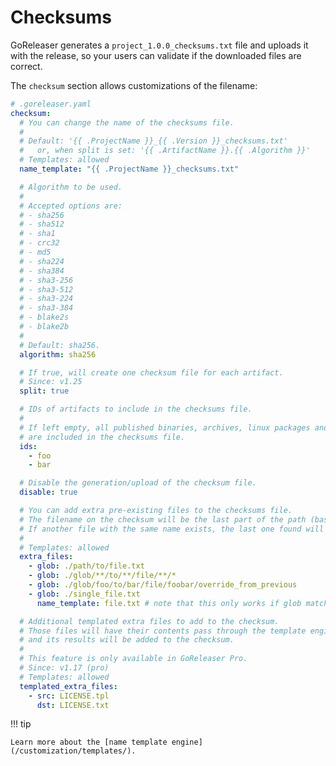 # Checksums

GoReleaser generates a `project_1.0.0_checksums.txt` file and uploads it with the
release, so your users can validate if the downloaded files are correct.

The `checksum` section allows customizations of the filename:

```yaml
# .goreleaser.yaml
checksum:
  # You can change the name of the checksums file.
  #
  # Default: '{{ .ProjectName }}_{{ .Version }}_checksums.txt'
  #   or, when split is set: '{{ .ArtifactName }}.{{ .Algorithm }}'
  # Templates: allowed
  name_template: "{{ .ProjectName }}_checksums.txt"

  # Algorithm to be used.
  #
  # Accepted options are:
  # - sha256
  # - sha512
  # - sha1
  # - crc32
  # - md5
  # - sha224
  # - sha384
  # - sha3-256
  # - sha3-512
  # - sha3-224
  # - sha3-384
  # - blake2s
  # - blake2b
  #
  # Default: sha256.
  algorithm: sha256

  # If true, will create one checksum file for each artifact.
  # Since: v1.25
  split: true

  # IDs of artifacts to include in the checksums file.
  #
  # If left empty, all published binaries, archives, linux packages and source archives
  # are included in the checksums file.
  ids:
    - foo
    - bar

  # Disable the generation/upload of the checksum file.
  disable: true

  # You can add extra pre-existing files to the checksums file.
  # The filename on the checksum will be the last part of the path (base).
  # If another file with the same name exists, the last one found will be used.
  #
  # Templates: allowed
  extra_files:
    - glob: ./path/to/file.txt
    - glob: ./glob/**/to/**/file/**/*
    - glob: ./glob/foo/to/bar/file/foobar/override_from_previous
    - glob: ./single_file.txt
      name_template: file.txt # note that this only works if glob matches 1 file only

  # Additional templated extra files to add to the checksum.
  # Those files will have their contents pass through the template engine,
  # and its results will be added to the checksum.
  #
  # This feature is only available in GoReleaser Pro.
  # Since: v1.17 (pro)
  # Templates: allowed
  templated_extra_files:
    - src: LICENSE.tpl
      dst: LICENSE.txt
```

!!! tip

    Learn more about the [name template engine](/customization/templates/).
